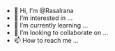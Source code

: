 - 👋 Hi, I’m @Rasalrana
- 👀 I’m interested in ...
- 🌱 I’m currently learning ...
- 💞️ I’m looking to collaborate on ...
- 📫 How to reach me ...

<!---
Rasalrana/Rasalrana is a ✨ special ✨ repository because its `README.md` (this file) appears on your GitHub profile.
You can click the Preview link to take a look at your changes.
--->
